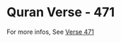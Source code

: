 # Quran Verse - 471 

For more infos, See [Verse 471](https://www.quranbookk.com/quran/search?q=471)
